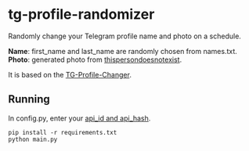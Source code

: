 # tg-profile-randomizer
Randomly change your Telegram profile name and photo on a schedule.

**Name**: first_name and last_name are randomly chosen from names.txt.  
**Photo**: generated photo from [thispersondoesnotexist](https://thispersondoesnotexist.com).

It is based on the [TG-Profile-Changer](https://github.com/tristanpn02/TG-Profile-Changer).

## Running
In config.py, enter your [api_id and api_hash](https://my.telegram.org/apps).

    pip install -r requirements.txt
    python main.py
